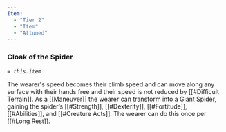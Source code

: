 ```yaml
---
Item:
  - "Tier 2"
  - "Item"
  - "Attuned"
---
```

### Cloak of the Spider
_`= this.item`_ 

The wearer's speed becomes their climb speed and can move along any surface with their hands free and their speed is not reduced by [[#Difficult Terrain]]. As a [[Maneuver]] the wearer can transform into a Giant Spider, gaining the spider’s [[#Strength]], [[#Dexterity]], [[#Fortitude]], [[#Abilities]], and [[#Creature Acts]]. The wearer can do this once per [[#Long Rest]].